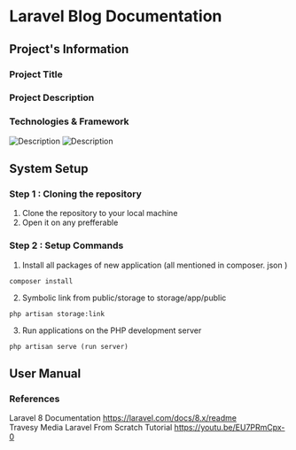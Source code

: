# Laravel Blog Documentation

## Project's Information
### Project Title  
### Project Description  

### Technologies & Framework
<img alt="Description" src="https://img.shields.io/badge/Laravel-FF2D20?style=for-the-badge&logo=laravel&logoColor=white"> <img alt="Description" src="https://img.shields.io/badge/Bootstrap-563D7C?style=for-the-badge&logo=bootstrap&logoColor=white">

## System Setup

### Step 1 : Cloning the repository
1. Clone the repository to your local machine  
2. Open it on any prefferable 

### Step 2 : Setup Commands
1. Install all packages of new application (all mentioned in composer. json )
```
composer install 
```
2. Symbolic link from public/storage to storage/app/public
```
php artisan storage:link
```
3. Run applications on the PHP development server
```
php artisan serve (run server)
```

## User Manual
### References 
Laravel 8 Documentation https://laravel.com/docs/8.x/readme  
Travesy Media Laravel From Scratch Tutorial https://youtu.be/EU7PRmCpx-0
